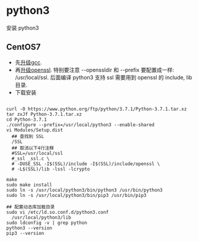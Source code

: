 # python3

安装 python3

## CentOS7

* 先[升级gcc](./gcc.md).
* 再[升级openssl](./openssl.md). 特别要注意 --openssldir 和 --prefix 要配置成一样: /usr/local/ssl. 后面编译 python3 支持 ssl 需要用到 openssl 的 include, lib 目录.
* 下载安装

``` shell

curl -O https://www.python.org/ftp/python/3.7.1/Python-3.7.1.tar.xz
tar zxJf Python-3.7.1.tar.xz
cd Python-3.7.1
./configure --prefix=/usr/local/python3 --enable-shared
vi Modules/Setup.dist
  ## 查找到 SSL
  /SSL
  ## 取消以下4行注释
  #SSL=/usr/local/ssl
  #_ssl _ssl.c \
  # -DUSE_SSL -I$(SSL)/include -I$(SSL)/include/openssl \
  # -L$(SSL)/lib -lssl -lcrypto

make
sudo make install
sudo ln -s /usr/local/python3/bin/python3 /usr/bin/python3
sudo ln -s /usr/local/python3/bin/pip3 /usr/bin/pip3

## 配置动态库加载目录
sudo vi /etc/ld.so.conf.d/python3.conf
  /usr/local/python3/lib
sudo ldconfig -v | grep python
python3 --version
pip3 --version
```
